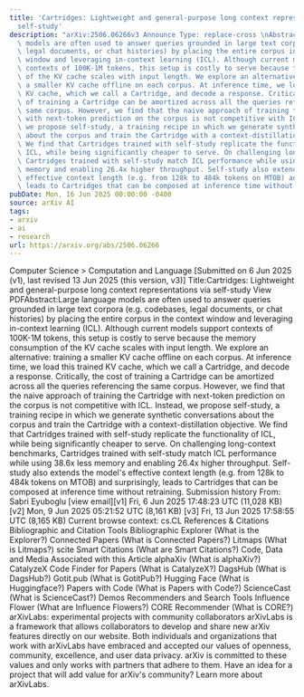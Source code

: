 ```yaml
---
title: 'Cartridges: Lightweight and general-purpose long context representations via
  self-study'
description: "arXiv:2506.06266v3 Announce Type: replace-cross \nAbstract: Large language\
  \ models are often used to answer queries grounded in large text corpora (e.g. codebases,\
  \ legal documents, or chat histories) by placing the entire corpus in the context\
  \ window and leveraging in-context learning (ICL). Although current models support\
  \ contexts of 100K-1M tokens, this setup is costly to serve because the memory consumption\
  \ of the KV cache scales with input length. We explore an alternative: training\
  \ a smaller KV cache offline on each corpus. At inference time, we load this trained\
  \ KV cache, which we call a Cartridge, and decode a response. Critically, the cost\
  \ of training a Cartridge can be amortized across all the queries referencing the\
  \ same corpus. However, we find that the naive approach of training the Cartridge\
  \ with next-token prediction on the corpus is not competitive with ICL. Instead,\
  \ we propose self-study, a training recipe in which we generate synthetic conversations\
  \ about the corpus and train the Cartridge with a context-distillation objective.\
  \ We find that Cartridges trained with self-study replicate the functionality of\
  \ ICL, while being significantly cheaper to serve. On challenging long-context benchmarks,\
  \ Cartridges trained with self-study match ICL performance while using 38.6x less\
  \ memory and enabling 26.4x higher throughput. Self-study also extends the model's\
  \ effective context length (e.g. from 128k to 484k tokens on MTOB) and surprisingly,\
  \ leads to Cartridges that can be composed at inference time without retraining."
pubDate: Mon, 16 Jun 2025 00:00:00 -0400
source: arXiv AI
tags:
- arxiv
- ai
- research
url: https://arxiv.org/abs/2506.06266
---
```


Computer Science > Computation and Language
[Submitted on 6 Jun 2025 (v1), last revised 13 Jun 2025 (this version, v3)]
Title:Cartridges: Lightweight and general-purpose long context representations via self-study
View PDFAbstract:Large language models are often used to answer queries grounded in large text corpora (e.g. codebases, legal documents, or chat histories) by placing the entire corpus in the context window and leveraging in-context learning (ICL). Although current models support contexts of 100K-1M tokens, this setup is costly to serve because the memory consumption of the KV cache scales with input length. We explore an alternative: training a smaller KV cache offline on each corpus. At inference time, we load this trained KV cache, which we call a Cartridge, and decode a response. Critically, the cost of training a Cartridge can be amortized across all the queries referencing the same corpus. However, we find that the naive approach of training the Cartridge with next-token prediction on the corpus is not competitive with ICL. Instead, we propose self-study, a training recipe in which we generate synthetic conversations about the corpus and train the Cartridge with a context-distillation objective. We find that Cartridges trained with self-study replicate the functionality of ICL, while being significantly cheaper to serve. On challenging long-context benchmarks, Cartridges trained with self-study match ICL performance while using 38.6x less memory and enabling 26.4x higher throughput. Self-study also extends the model's effective context length (e.g. from 128k to 484k tokens on MTOB) and surprisingly, leads to Cartridges that can be composed at inference time without retraining.
Submission history
From: Sabri Eyuboglu [view email][v1] Fri, 6 Jun 2025 17:48:23 UTC (11,028 KB)
[v2] Mon, 9 Jun 2025 05:21:52 UTC (8,161 KB)
[v3] Fri, 13 Jun 2025 17:58:55 UTC (8,165 KB)
Current browse context:
cs.CL
References & Citations
Bibliographic and Citation Tools
Bibliographic Explorer (What is the Explorer?)
Connected Papers (What is Connected Papers?)
Litmaps (What is Litmaps?)
scite Smart Citations (What are Smart Citations?)
Code, Data and Media Associated with this Article
alphaXiv (What is alphaXiv?)
CatalyzeX Code Finder for Papers (What is CatalyzeX?)
DagsHub (What is DagsHub?)
Gotit.pub (What is GotitPub?)
Hugging Face (What is Huggingface?)
Papers with Code (What is Papers with Code?)
ScienceCast (What is ScienceCast?)
Demos
Recommenders and Search Tools
Influence Flower (What are Influence Flowers?)
CORE Recommender (What is CORE?)
arXivLabs: experimental projects with community collaborators
arXivLabs is a framework that allows collaborators to develop and share new arXiv features directly on our website.
Both individuals and organizations that work with arXivLabs have embraced and accepted our values of openness, community, excellence, and user data privacy. arXiv is committed to these values and only works with partners that adhere to them.
Have an idea for a project that will add value for arXiv's community? Learn more about arXivLabs.